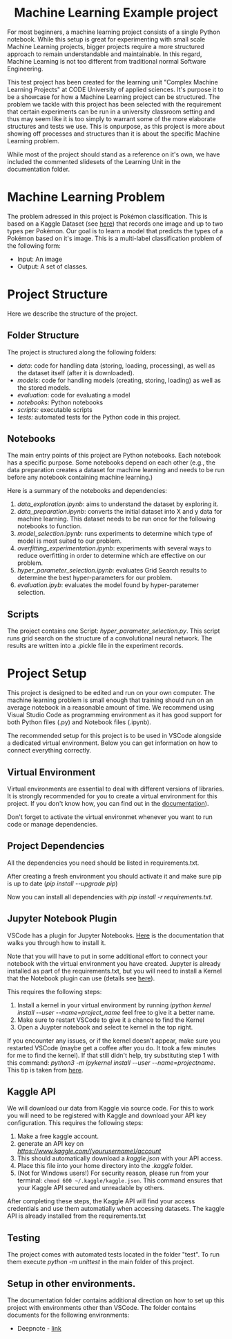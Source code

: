 <h1 align=center><strong>Machine Learning Example project</strong></h1>

For most beginners, a machine learning project consists of a single Python notebook. While this setup is great for experimenting with small scale Machine Learning projects, bigger projects require a more structured approach to remain understandable and maintainable. In this regard, Machine Learning is not too different from traditional normal Software Engineering.

This test project has been created for the learning unit "Complex Machine Learning Projects" at CODE University of applied sciences. It's purpose it to be a showcase for how a Machine Learning project can be structured. The problem we tackle with this project has been selected with the requirement that certain experiments can be run in a university classroom setting and thus may seem like it is too simply to warrant some of the more elaborate structures and tests we use. This is onpurpose, as this project is more about showing off processes and structures than it is about the specific Machine Learning problem. 

While most of the project should stand as a reference on it's own, we have included the commented slidesets of the Learning Unit in the documentation folder. 

# Machine Learning Problem

The problem adressed in this project is Pokémon classification. This is based on a Kaggle Dataset (see [here](https://www.kaggle.com/datasets/vishalsubbiah/pokemon-images-and-types)) that records one image and up to two types per Pokémon. Our goal is to learn a model that predicts the types of a Pokémon based on it's image. This is a multi-label classification problem of the following form:
* Input: An image
* Output: A set of classes.

# Project Structure

Here we describe the structure of the project. 

## Folder Structure

The project is structured along the following folders:
* *data*:  code for handling data (storing, loading, processing), as well as the dataset itself (after it is downloaded).
* *models*: code for handling models (creating, storing, loading) as well as the stored models.
* *evaluation*: code for evaluating a model
* *notebooks:* Python notebooks
* *scripts:* executable scripts
* *tests:* automated tests for the Python code in this project.


## Notebooks

The main entry points of this project are Python notebooks. Each notebook has a specific purpose. Some notebooks depend on each other (e.g., the data preparation creates a dataset for machine learning and needs to be run before any notebook containing machine learning.)

Here is a summary of the notebooks and dependencies:
1) *data_exploration.ipynb*: aims to understand the dataset by exploring it.
2) *data_preparation.ipynb*: converts the initial dataset into X and y data for machine learning. This dataset needs to be run once for the following notebooks to function. 
3) *model_selection.ipynb*: runs experiments to determine which type of model is most suited to our problem.
4) *overfitting_experimentation.ipynb*: experiments with several ways to reduce overfitting in order to determine which are effective on our problem.
5) *hyper_parameter_selection.ipynb*: evaluates Grid Search results to determine the best hyper-parameters for our problem.
6) *evaluation.ipyb*: evaluates the model found by hyper-paratemer selection.

## Scripts

The project contains one Script: *hyper_parameter_selection.py*. This script runs grid search on the structure of a convolutional neural network. The results are written into a .pickle file in the experiment records. 

# Project Setup

This project is designed to be edited and run on your own computer. The machine learning problem is small enough that training should run on an average notebook in a reasonable amount of time. We recommend using Visual Studio Code as programming environment as it has good support for both Python files (.py) and Notebook files (.ipynb).

The recommended setup for this project is to be used in VSCode alongside a dedicated virtual environment. Below you can get information on how to connect everything correctly.

## Virtual Environment

Virtual environments are essential to deal with different versions of libraries. It is strongly recommended for you to create a virtual environment for this project. If you don't know how, you can find out in the [documentation](https://python.land/virtual-environments/virtualenv)).

Don't forget to activate the virtual environmet whenever you want to run code or manage dependencies.

## Project Dependencies

All the dependencies you need should be listed in requirements.txt. 

After creating a fresh environment you should activate it and make sure pip is up to date (*pip install --upgrade pip*)

Now you can install all dependencies with *pip install -r requirements.txt*. 

## Jupyter Notebook Plugin

VSCode has a plugin for Jupyter Notebooks. [Here](https://code.visualstudio.com/docs/datascience/jupyter-notebooks) is the documentation that walks you through how to install it.

Note that you will have to put in some additional effort to connect your notebook with the virtual environment you have created. Jupyter is already installed as part of the requirements.txt, but you will need to install a Kernel that the Notebook plugin can use (details see [here](https://anbasile.github.io/posts/2017-06-25-jupyter-venv/)).  

This requires the following steps:
1) Install a kernel in your virtual environment by running *ipython kernel install --user --name=project_name*  feel free to give it a better name.
2) Make sure to restart VSCode to give it a chance to find the Kernel
3) Open a Juypter notebook and select te kernel in the top right. 

If you encounter any issues, or if the kernel doesn't appear, make sure you restarted VSCode (maybe get a coffee after you do. It took a few minutes for me to find the kernel). If that still didn't help, try substituting step 1 with this command: *python3 -m ipykernel install --user --name=projectname*. This tip is taken from [here](https://stackoverflow.com/questions/58119823/jupyter-notebooks-in-visual-studio-code-does-not-use-the-active-virtual-environm).

## Kaggle API

We will download our data from Kaggle via source code. For this to work you will need to be registered with Kaggle and download your API key configuration. This requires the following steps:
1) Make a free kaggle account.
2) generate an API key on *https://www.kaggle.com/(yourusername)/account*
3) This should automatically download a $kaggle.json$ with your API access. 
4) Place this file into your home directory into the $.kaggle$ folder.
5) (Not for Windows users!) For security reason, please run from your terminal: `chmod 600 ~/.kaggle/kaggle.json`. This command ensures that your Kaggle API secured and unreadable by others.

After completing these steps, the Kaggle API will find your access credentials and use them automatially when accessing datasets. The kaggle API is already installed from the requirements.txt

## Testing
The project comes with automated tests located in the folder "test". To run them execute *python -m unittest* in the main folder of this project.

## Setup in other environments.

The documentation folder contains additional direction on how to set up this project with environments other than VSCode. The folder contains documents for the following environments:
- Deepnote - [link](documentation/Deepnote%20Setup.md)

